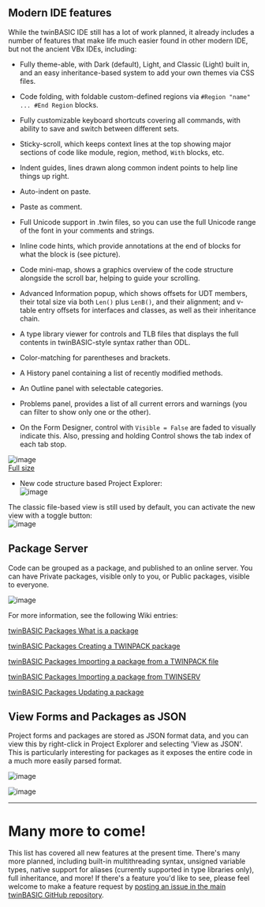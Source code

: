 ## Modern IDE features

While the twinBASIC IDE still has a lot of work planned, it already includes a number of features that make life much easier found in other modern IDE, but not the ancient VBx IDEs, including:

* Fully theme-able, with Dark (default), Light, and Classic (Light) built in, and an easy inheritance-based system to add your own themes via CSS files.

* Code folding, with foldable custom-defined regions via `#Region "name" ... #End Region` blocks.

* Fully customizable keyboard shortcuts covering all commands, with ability to save and switch between different sets.

* Sticky-scroll, which keeps context lines at the top showing major sections of code like module, region, method, `With` blocks, etc.

* Indent guides, lines drawn along common indent points to help line things up right.

* Auto-indent on paste.

* Paste as comment.

* Full Unicode support in .twin files, so you can use the full Unicode range of the font in your comments and strings.

* Inline code hints, which provide annotations at the end of blocks for what the block is (see picture).

* Code mini-map, shows a graphics overview of the code structure alongside the scroll bar, helping to guide your scrolling.

* Advanced Information popup, which shows offsets for UDT members, their total size via both `Len()` plus `LenB()`, and their alignment; and v-table entry offsets for interfaces and classes, as well as their inheritance chain.

* A type library viewer for controls and TLB files that displays the full contents in twinBASIC-style syntax rather than ODL.

* Color-matching for parentheses and brackets.

* A History panel containing a list of recently modified methods.

* An Outline panel with selectable categories.

* Problems panel, provides a list of all current errors and warnings (you can filter to show only one or the other).

* On the Form Designer, control with `Visible = False` are faded to visually indicate this. Also, pressing and holding Control shows the tab index of each tab stop.

![image](/images/official/3e4464fb80ed1a2411313e50bcc6b938.png)\
[Full size](https://www.twinbasic.com/images/fafaloneIDEscreenshot1.png)

* New code structure based Project Explorer:\
![image](/images/official/787503850744c170c3be174d4dc20af9.png)

The classic file-based view is still used by default, you can activate the new view with a toggle button:\
![image](/images/official/5afe3cf2634a0d3d112ddce67146b11f.png)


## Package Server

Code can be grouped as a package, and published to an online server. You can have Private packages, visible only to you, or Public packages, visible to everyone.

![image](/images/official/414436d91238b08a13911e4e21e8f84f.png)

For more information, see the following Wiki entries:

[twinBASIC Packages What is a package](https://github.com/twinbasic/documentation/wiki/twinBASIC-Packages-What-is-a-package)

[twinBASIC Packages Creating a TWINPACK package](https://github.com/twinbasic/documentation/wiki/twinBASIC-Packages-Creating-a-TWINPACK-package)

[twinBASIC Packages Importing a package from a TWINPACK file](https://github.com/twinbasic/documentation/wiki/twinBASIC-Packages-Importing-a-package-from-a-TWINPACK-file)

[twinBASIC Packages Importing a package from TWINSERV](https://github.com/twinbasic/documentation/wiki/twinBASIC-Packages-Importing-a-package-from-TWINSERV)

[twinBASIC Packages Updating a package](https://github.com/twinbasic/documentation/wiki/twinBASIC-Packages-Updating-a-package)

## View Forms and Packages as JSON
Project forms and packages are stored as JSON format data, and you can view this by right-click in Project Explorer and selecting 'View as JSON'. This is particularly interesting for packages as it exposes the entire code in a much more easily parsed format.

![image](/images/official/74a74f15d6e0e7ebe303aa6f35711cac.png)

![image](/images/official/df7ca92236571514b70e057b44e0758d.png)


---

# Many more to come!

This list has covered all new features at the present time. There's many more planned, including built-in multithreading syntax, unsigned variable types, native support for aliases (currently supported in type libraries only), full inheritance, and more! If there's a feature you'd like to see, please feel welcome to make a feature request by [posting an issue in the main twinBASIC GitHub repository](https://github.com/twinbasic/twinbasic/issues).